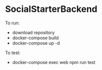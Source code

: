 # SocialStarterBackend

To run:

- download repository
- docker-compose build
- docker-compose up -d

To test:

- docker-compose exec web npm run test